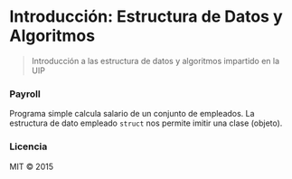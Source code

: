# Introducción: Estructura de Datos y Algoritmos
> Introducción a las estructura de datos y algoritmos impartido en la UIP

### Payroll
Programa simple calcula salario de un conjunto de empleados. La estructura de dato empleado `struct` nos permite imitir una clase (objeto).

### Licencia
MIT © 2015